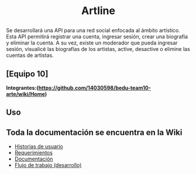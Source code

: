 # <p align="center">Artline</p>
Se desarrollará una API para una red social enfocada al ámbito artístico. Esta API permitirá registrar una cuenta, ingresar sesión, crear una biografía y eliminar la cuenta. A su vez, existe un moderador que pueda ingresar sesión, visualicé las biografías de los artistas, active, desactive o elimine las cuentas de artistas.

## [Equipo 10]
<strong>Integrantes:(https://github.com/14030598/bedu-team10-arte/wiki/Home) </strong> <br>
## Uso

## Toda la documentación se encuentra en la Wiki

- [Historias de usuario](https://github.com/14030598/bedu-team10-arte/wiki/Historias-de-usuario)
- [Requerimientos](https://github.com/14030598/bedu-team10-arte/wiki/Requerimientos)
- [Documentación](https://www.behance.net/gallery/126576155/Case-study-Artline?)
- [Flujo de trabajo (desarrollo)](https://github.com/14030598/bedu-team10-arte/wiki/Flujo-de-trabajo)

